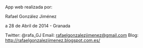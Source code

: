 App web realizada por:

Rafael González Jiménez

a 28 de Abril de 2014 - Granada

Twitter: @rafa_GJ
Email: rafaelgonzalezjimenez@gmail.com
Blog: http://rafaelgonzalezjimenez.blogspot.com.es/
